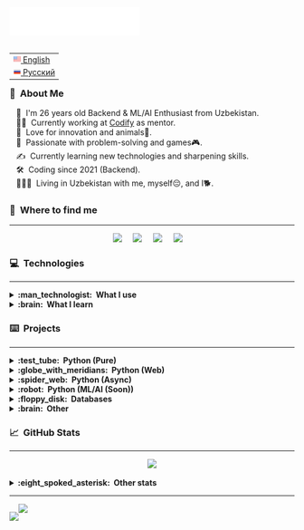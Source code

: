 <img src="images/svg/header_en.svg"></img>

<table align="right">
 <tr><td><a href="README.md"><img src="images/us_s.png" height="13"> English</a></td></tr>
 <tr><td><a href="README_ru.md"><img src="images/ru.png" height="13"> Русский</a></td></tr>
</table>

### :space_invader: &nbsp;About Me
&nbsp;&nbsp;&nbsp;:standing_person: &nbsp;I'm 26 years old Backend & ML/AI Enthusiast from Uzbekistan.\
&nbsp;&nbsp;&nbsp;:technologist: &nbsp;Currently working at [Codify](https://codifylab.uz/) as mentor. \
&nbsp;&nbsp;&nbsp;:seedling: &nbsp;Love for innovation and animals:dog:.\
&nbsp;&nbsp;&nbsp;:heartbeat: &nbsp;Passionate with problem-solving and games:video_game:.\
&nbsp;&nbsp;&nbsp;:writing_hand: &nbsp;Currently learning new technologies and sharpening skills.\
&nbsp;&nbsp;&nbsp;:hammer_and_wrench: &nbsp;Coding since 2021 (Backend).\
&nbsp;&nbsp;&nbsp;:family_man_man_boy: &nbsp;Living in Uzbekistan with me, myself:pensive:, and I:dog2:.


### :link: &nbsp;Where to find me
<hr/>

<p align="center">
  <a href="mailto:mihail999999999@gmail.com?subject=From%20Github"><img src="https://img.shields.io/badge/gmail-%23D14836.svg?&style=for-the-badge&logo=gmail&logoColor=white" /></a>&nbsp;&nbsp;&nbsp;&nbsp;
  <a href="https://steamcommunity.com/id/ggwm/"><img src="https://img.shields.io/badge/Steam-000000?style=for-the-badge&logo=steam&color=grey&logoColor=white" /></a>&nbsp;&nbsp;&nbsp;&nbsp;
  <a href="https://www.instagram.com/ggwmwgg/"><img src="https://img.shields.io/badge/instagram-%23dc2743.svg?&style=for-the-badge&logo=instagram&logoColor=white" /></a>&nbsp;&nbsp;&nbsp;&nbsp;
  <a href="https://ggwmm.t.me/"><img src="https://img.shields.io/badge/Telegram-2CA5E0?style=for-the-badge&logo=telegram&logoColor=white" /></a>&nbsp;&nbsp;&nbsp;&nbsp;
</p>


### :computer: &nbsp;Technologies
<hr/>

<details>
  <summary><b>:man_technologist: &nbsp;What I use</b></summary>
  <br/>



![Windows](/images/svg/windows.svg)&nbsp;
![IOS](/images/svg/ios.svg)&nbsp;
![MacOS](/images/svg/mac_os.svg)&nbsp;
![VSCode](/images/svg/vsc.svg)&nbsp;
![PyCharm](/images/svg/pycharm.svg)&nbsp;
![Git](/images/svg/git.svg)&nbsp;
![PowerShell](/images/svg/powershell.svg)&nbsp;
![Win terminal](/images/svg/windows_terminal.svg)&nbsp;



![Chrome](/images/svg/google_chrome.svg)&nbsp;
![Opera](/images/svg/opera.svg)&nbsp;
![Brave](/images/svg/brave.svg)&nbsp;
![Tor](/images/svg/tor.svg)&nbsp;
![Github](/images/svg/github.svg)&nbsp;
![MS Excel](/images/svg/ms_excel.svg)&nbsp;
![MS Word](/images/svg/ms_word.svg)&nbsp;
![Prezi](/images/svg/prezi.svg)&nbsp;

![HTML5](/images/svg/html5.svg)&nbsp;
![C](/images/svg/c.svg)&nbsp;
![Python](/images/svg/python.svg)&nbsp;
![Markdown](/images/svg/markdown.svg)&nbsp;
![Selenium](/images/svg/selenium.svg)&nbsp;
![Flask](/images/svg/flask.svg)&nbsp;
![aiogram](/images/svg/aiogram.svg)&nbsp;
![bs4](/images/svg/bs4.svg)&nbsp;
![csv](/images/svg/csv.svg)&nbsp;
![requests](/images/svg/requests.svg)&nbsp;
![json](/images/svg/json.svg)&nbsp;

![MySQL](/images/svg/mysql.svg)&nbsp;
![sqlite3](/images/svg/sqlite.svg)&nbsp;
![SQLAlchemy](/images/svg/sqlalchemy.svg)&nbsp;
![redis](/images/svg/redis.svg)&nbsp;
![PostgreSQL](/images/svg/postgresql.svg)&nbsp;
![twilio](/images/svg/twilio.svg)&nbsp;


</details>

<details>
  <summary><b>:brain: &nbsp;What I learn</b></summary>
  <br/>

![Ubuntu](/images/svg/ubuntu.svg)&nbsp;
![Linux](/images/svg/linux.svg)&nbsp;
![Shellscipt](/images/svg/shell.svg)&nbsp;
![Sublime Text](/images/svg/sublime.svg)&nbsp;
![Bash](/images/svg/bash.svg)&nbsp;

![django](/images/svg/django.svg)&nbsp;
![aiohttp](/images/svg/aiohttp.svg)&nbsp;
![asyncio](/images/svg/asyncio.svg)&nbsp;
![TensorFlow](/images/svg/tensorflow.svg)&nbsp;
![NumPy](/images/svg/numpy.svg)&nbsp;
![Pandas](/images/svg/pandas.svg)&nbsp;
![PyTorch](/images/svg/pytorch.svg)&nbsp;

![Airflow](/images/svg/airflow.svg)&nbsp;
![Gitlab](/images/svg/gitlab.svg)&nbsp;
![Heroku](/images/svg/heroku.svg)&nbsp;
![Amazon AWS](/images/svg/amazon_aws.svg)&nbsp;
![Google Cloud](/images/svg/google_cloud.svg)&nbsp;
![Microsoft Azure](/images/svg/ms_azure.svg)&nbsp;
![Cloudflare](/images/svg/cloudflare.svg)&nbsp;

![MongoDB](/images/svg/mongodb.svg)&nbsp;
![Microsoft SQL Server](/images/svg/ms_sql.svg)&nbsp;
![Oracle](/images/svg/oracle.svg)&nbsp;

</details>

### :keyboard: &nbsp;Projects
<hr/>
<details>
  <summary><b>:test_tube: &nbsp;Python (Pure)</b></summary>
  <br/>
	<blockquote>Python based projects</blockquote>
	<ul>
		<li><a href="https://github.com/ggwmwgg/jb/tree/main/Arithmetic_HS" target="_blank">Arithmetic Exam Application</a></li>
		<li><a href="https://github.com/ggwmwgg/jb/tree/main/Calculator_HS" target="_blank">Smart Calculator</a></li>
		<li><a href="https://github.com/ggwmwgg/jb/tree/main/Easyrider_HS" target="_blank">Easy Rider Bus Company</a></li>
		<li><a href="https://github.com/ggwmwgg/jb/tree/main/Flashcards_HS" target="_blank">Flashcards</a></li>
		<li><a href="https://github.com/ggwmwgg/jb/tree/main/SCB_HS" target="_blank">Simple Chatty Bot</a></li>
		<li><a href="https://github.com/ggwmwgg/jb/tree/main/Zookeeper_HS" target="_blank">Zookeeper</a></li>
        <li><a href="https://github.com/ggwmwgg/cs50/tree/main/Py_Cash" target="_blank">Cash</a></li>
        <li><a href="https://github.com/ggwmwgg/cs50/tree/main/Py_DNA" target="_blank">DNA</a></li>
        <li><a href="https://github.com/ggwmwgg/cs50/tree/main/Py_Mario" target="_blank">Mario</a></li>
        <li><a href="https://github.com/ggwmwgg/cs50/tree/main/Py_Readability" target="_blank">Readability</a></li>
        <li><a href="https://github.com/ggwmwgg/jb/blob/main/TicTacToe_HS" target="_blank">TicTacToe</a></li>
        <li><a href="https://github.com/ggwmwgg/" target="_blank">More to come</a></li>
	</ul>
</details>
<details>
  <summary><b>:globe_with_meridians: &nbsp;Python (Web)</b></summary>
  <br/>
<blockquote>Python web-based projects</blockquote>
	<ul>
		<li><a href="https://github.com/ggwmwgg/cs50/tree/main/CS50_Final" target="_blank">My Portfolio Website (Flask)</a></li>
		<li><a href="https://github.com/ggwmwgg/cs50/tree/main/FLSK_Birthdays" target="_blank">Birthdays (Flask)</a></li>
		<li><a href="https://github.com/ggwmwgg/cs50/tree/main/FLSK_Finance" target="_blank">Finance (Flask)</a></li>
		<li><a href="https://github.com/ggwmwgg/jb/tree/main/Scraper_HS" target="_blank">Scraper</a></li>
		<li><a href="https://github.com/ggwmwgg/" target="_blank">More to come</a></li>
	</ul>
</details>
<details>
  <summary><b>:spider_web: &nbsp;Python (Async)</b></summary>
  <br/>
<blockquote>Python asynchronous based projects</blockquote>
	<ul>
		<li><a href="https://github.com/ggwmwgg/tgbot" target="_blank">Telegram Bot Template</a></li>
		<li><a href="https://github.com/ggwmwgg/tgbot/tree/cafe_bot" target="_blank">Telegram for Cafe (example)</a></li>
        <li><a href="https://github.com/ggwmwgg/" target="_blank">More to come</a></li>
	</ul>
</details>
<details>
  <summary><b>:robot: &nbsp;Python (ML/AI (Soon))</b></summary>
  <br/>
<blockquote>Python ML/AI based projects</blockquote>
	<ul>
		<li><a href="https://github.com/ggwmwgg/" target="_blank">Soon</a></li>
		<li><a href="https://github.com/ggwmwgg/" target="_blank">More to come</a></li>
	</ul>
</details>
<details>
  <summary><b>:floppy_disk: &nbsp;Databases</b></summary>
  <br/>
    <blockquote>Database based projects</blockquote>
	    <ul>
		    <li><a href="https://github.com/ggwmwgg/jb/tree/main/Calculator_for_Investors_HS" target="_blank">Calculator for Investors</a></li>
		    <li><a href="https://github.com/ggwmwgg/jb/tree/main/Food_Blog_Backend_HS" target="_blank">Food Blog Backend</a></li>
		    <li><a href="https://github.com/ggwmwgg/jb/tree/main/SCB_HS" target="_blank">Simple Chatty Bot</a></li>
		    <li><a href="https://github.com/ggwmwgg/jb/tree/main/Simple_Banking_System_HS" target="_blank">Simple Banking System</a></li>
		    <li><a href="https://github.com/ggwmwgg/jb/tree/main/TO_DO_List_HS" target="_blank">TO DO List</a></li>
		    <li><a href="https://github.com/ggwmwgg/cs50/tree/main/SQL_Movies" target="_blank">SQL Requests repo</a></li>
		    <li><a href="https://github.com/ggwmwgg/cs50/tree/main/FLSK_Birthdays" target="_blank">Birthdays</a></li>
		    <li><a href="https://github.com/ggwmwgg/cs50/tree/main/FLSK_Finance" target="_blank">Finance</a></li>
            <li><a href="https://github.com/ggwmwgg/tgbot/tree/cafe_bot" target="_blank">Telegram for Cafe (example)</a></li>
            <li><a href="https://github.com/ggwmwgg/" target="_blank">More to come</a></li>
	    </ul>
</details>
<details>
  <summary><b>:brain: &nbsp;Other</b></summary>
  <br/>
<blockquote>Other projects</blockquote>
	<ul>
		<li><a href="https://github.com/ggwmwgg/cs50/tree/main/HCJs_Trivia" target="_blank">Trivia (HTML)</a></li>
		<li><a href="https://github.com/ggwmwgg/" target="_blank">More to come</a></li>
	</ul>
</details>

### :chart_with_upwards_trend: &nbsp;GitHub Stats
<hr/>
<p align="center">
        <img height="137px" src="https://github-readme-stats.vercel.app/api?username=ggwmwgg&bg_color=00000000&hide_title=true&hide_border=true&show_icons=true&include_all_commits=true&count_private=true&line_height=21&theme=tokyonight" />
</p>
<details>
  <summary><b>:eight_spoked_asterisk: &nbsp;Other stats</b></summary>
  <br/>
    <p align="center">
        <img height="137px" src="https://streak-stats.demolab.com?user=ggwmwgg&theme=tokyonight&hide_border=true&background=DD272700" />
        <img height="137px" src="https://github-readme-stats.vercel.app/api/top-langs/?username=ggwmwgg&bg_color=00000000&hide=html,css&hide_title=false&hide_border=true&layout=compact&langs_count=8&theme=tokyonight" />
    </p>
</details>

<hr/>

<p style="text-align:right;font-size: 8px">
	<p style="float:left;"><img src="https://komarev.com/ghpvc/?username=ggwmwgg&style=flat-square"><img></p>	
	<img src="https://komarev.com/ghpvc/?username=ggwmwgg&style=flat-square"><img>
</p>

